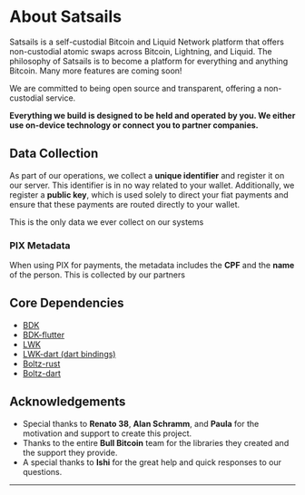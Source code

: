 
# About Satsails

Satsails is a self-custodial Bitcoin and Liquid Network platform that offers non-custodial atomic swaps across Bitcoin, Lightning, and Liquid. The philosophy of Satsails is to become a platform for everything and anything Bitcoin. Many more features are coming soon!

We are committed to being open source and transparent, offering a non-custodial service.

**Everything we build is designed to be held and operated by you. We either use on-device technology or connect you to partner companies.**

## Data Collection

As part of our operations, we collect a **unique identifier** and register it on our server. This identifier is in no way related to your wallet. Additionally, we register a **public key**, which is used solely to direct your fiat payments and ensure that these payments are routed directly to your wallet.

This is the only data we ever collect on our systems

### PIX Metadata

When using PIX for payments, the metadata includes the **CPF** and the **name** of the person. This is collected by our partners

## Core Dependencies

- [BDK](https://github.com/bitcoindevkit/bdk)
- [BDK-flutter](https://github.com/LtbLightning/bdk-flutter)
- [LWK](https://github.com/Blockstream/lwk)
- [LWK-dart (dart bindings)](https://github.com/SatoshiPortal/lwk-dart)
- [Boltz-rust](https://github.com/SatoshiPortal/boltz-rust)
- [Boltz-dart](https://github.com/SatoshiPortal/boltz-dart)

## Acknowledgements

- Special thanks to **Renato 38**, **Alan Schramm**, and **Paula** for the motivation and support to create this project.
- Thanks to the entire **Bull Bitcoin** team for the libraries they created and the support they provide.
- A special thanks to **Ishi** for the great help and quick responses to our questions.

---